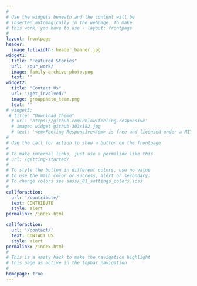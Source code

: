 ```yaml
---
#
# Use the widgets beneath and the content will be
# inserted automagically in the webpage. To make
# this work, you have to use › layout: frontpage
#
layout: frontpage
header:
  image_fullwidth: header_banner.jpg
widget1:
  title: "Featured Stories"
  url: '/our_work/'
  image: family-archive-photo.png
  text: ''
widget2:
  title: "Contact Us"
  url: '/get_involved/'
  image: groupphoto_team.png
  text: ''
# widget3:
 # title: "Download Theme"
  # url: 'https://github.com/Phlow/feeling-responsive'
  # image: widget-github-303x182.jpg
  # text: '<em>Feeling Responsive</em> is free and licensed under a MIT License. Make it your own and start building. The code is well-documented and explains you how it works.'
#
# Use the call for action to show a button on the frontpage
#
# To make internal links, just use a permalink like this
# url: /getting-started/
#
# To style the button in different colors, use no value
# to use the main color or success, alert or secondary.
# To change colors see sass/_01_settings_colors.scss
#
callforaction:
  url: '/contribute/'
  text: CONTRIBUTE
  style: alert
permalink: /index.html

callforaction:
  url: '/contact/'
  text: CONTACT US
  style: alert
permalink: /index.html
#
# This is a nasty hack to make the navigation highlight
# this page as active in the topbar navigation
#
homepage: true
---
```


